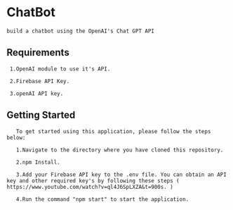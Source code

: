 # ChatBot 

    build a chatbot using the OpenAI's Chat GPT API

## Requirements

     1.OpenAI module to use it's API.

     2.Firebase API Key.

     3.openAI API key.
     
## Getting Started

       To get started using this application, please follow the steps below:

       1.Navigate to the directory where you have cloned this repository.

       2.npm Install.

       3.Add your Firebase API key to the .env file. You can obtain an API key and other required key's by following these steps ( https://www.youtube.com/watch?v=ql4J6SpLXZA&t=900s. )

       4.Run the command "npm start" to start the application.
